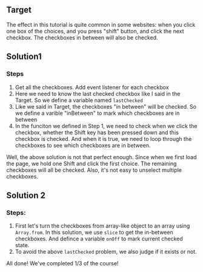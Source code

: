 ## Target
The effect in this tutorial is quite common in some websites: when you click one box of the choices, and you press "shift" button, and click the next checkbox. The checkboxes in between will also be checked.

## Solution1
### Steps
1. Get all the checkboxes. Add event listener for each checkbox
2. Here we need to know the last checked checkbox like I said in the Target. So we define a variable named `lastChecked`
3. Like we said in Target, the checkboxes "in between" will be checked. So we define a varible "inBetween" to mark which checkboxes are in between
4. In the funciton we defined in Step 1, we need to check when we click the checkbox, whether the Shift key has been pressed down and this checkbox is checked. And when it is true, we need to loop through the checkboxes to see which checkboxes are in between. 

Well, the above solution is not that perfect enough. Since when we first load the page, we hold one Shift and click the first choice. The remaining checkboxes will all be checked. Also, it's not easy to unselect multiple checkboxes.

## Solution 2
### Steps:
1. First let's turn the checkboxes from array-like object to an array using `Array.from`. In this solution, we use `slice` to get the in-between checkboxes. And defince a variable `onOff` to mark current checked state.
2. To avoid the above `lastChecked` problem, we also judge if it exists or not.

All done! We've completed 1/3 of the course!